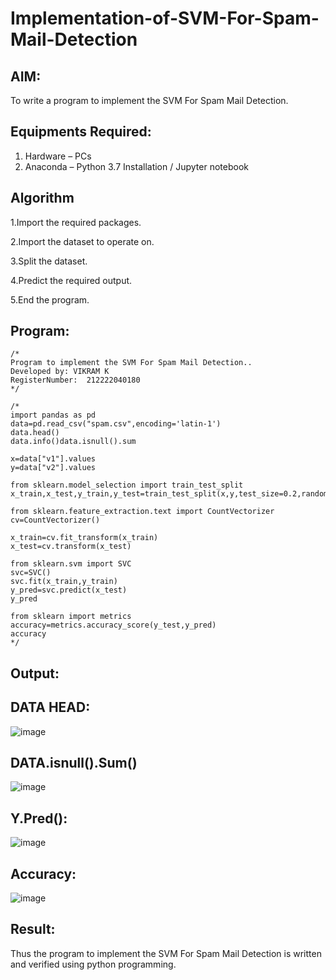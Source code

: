# Implementation-of-SVM-For-Spam-Mail-Detection

## AIM:
To write a program to implement the SVM For Spam Mail Detection.

## Equipments Required:
1. Hardware – PCs
2. Anaconda – Python 3.7 Installation / Jupyter notebook

## Algorithm
1.Import the required packages.

2.Import the dataset to operate on.

3.Split the dataset.

4.Predict the required output.

5.End the program.

## Program:
```
/*
Program to implement the SVM For Spam Mail Detection..
Developed by: VIKRAM K
RegisterNumber:  212222040180
*/
```
```
/*
import pandas as pd
data=pd.read_csv("spam.csv",encoding='latin-1')
data.head()
data.info()data.isnull().sum

x=data["v1"].values
y=data["v2"].values

from sklearn.model_selection import train_test_split
x_train,x_test,y_train,y_test=train_test_split(x,y,test_size=0.2,random_state=0)

from sklearn.feature_extraction.text import CountVectorizer
cv=CountVectorizer()

x_train=cv.fit_transform(x_train)
x_test=cv.transform(x_test)

from sklearn.svm import SVC
svc=SVC()
svc.fit(x_train,y_train)
y_pred=svc.predict(x_test)
y_pred

from sklearn import metrics
accuracy=metrics.accuracy_score(y_test,y_pred)
accuracy
*/
```
## Output:

## DATA HEAD:

![image](https://github.com/VIKRAMK21062005/Implementation-of-SVM-For-Spam-Mail-Detection/assets/120624033/570e6114-4c48-41d5-ac2a-ef30130ab0eb)

## DATA.isnull().Sum()

![image](https://github.com/VIKRAMK21062005/Implementation-of-SVM-For-Spam-Mail-Detection/assets/120624033/f6c68a14-012e-4277-9a8e-2cbec7197e4a)

## Y.Pred():

![image](https://github.com/VIKRAMK21062005/Implementation-of-SVM-For-Spam-Mail-Detection/assets/120624033/de7c7b34-0a1c-46ef-bb7c-26335682ed62)

## Accuracy:

![image](https://github.com/VIKRAMK21062005/Implementation-of-SVM-For-Spam-Mail-Detection/assets/120624033/bf806ce0-9818-417a-a688-cea985d3d763)

## Result:
Thus the program to implement the SVM For Spam Mail Detection is written and verified using python programming.
